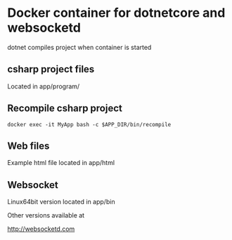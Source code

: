 # Docker container for dotnetcore and websocketd

dotnet compiles project when container is started

## csharp project files

Located in app/program/

## Recompile csharp project

`docker exec -it MyApp bash -c $APP_DIR/bin/recompile`

## Web files

Example html file located in app/html

## Websocket

Linux64bit version located in app/bin

Other versions available at

http://websocketd.com

